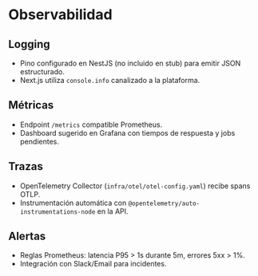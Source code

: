 # Observabilidad

## Logging
- Pino configurado en NestJS (no incluido en stub) para emitir JSON estructurado.
- Next.js utiliza `console.info` canalizado a la plataforma.

## Métricas
- Endpoint `/metrics` compatible Prometheus.
- Dashboard sugerido en Grafana con tiempos de respuesta y jobs pendientes.

## Trazas
- OpenTelemetry Collector (`infra/otel/otel-config.yaml`) recibe spans OTLP.
- Instrumentación automática con `@opentelemetry/auto-instrumentations-node` en la API.

## Alertas
- Reglas Prometheus: latencia P95 > 1s durante 5m, errores 5xx > 1%.
- Integración con Slack/Email para incidentes.
